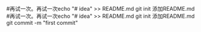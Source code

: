 #再试一次。再试一次echo "# idea" >> README.md
git init
添加README.md
#再试一次。再试一次echo "# idea" >> README.md
git init
添加README.md
git commit -m "first commit"
